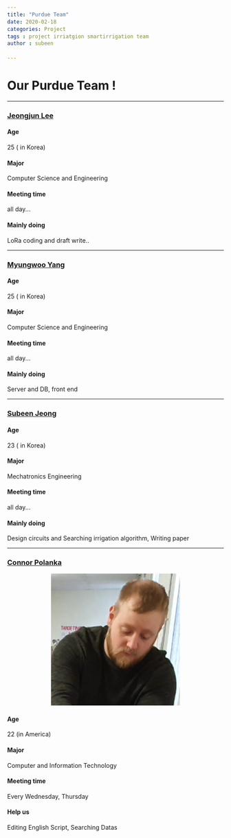 ```yaml
---
title: "Purdue Team"
date: 2020-02-18
categories: Project
tags : project irriatgion smartirrigation team
author : subeen

---
```


# Our Purdue Team !

<hr>

### <u>Jeongjun Lee</u>


#### Age

25 ( in Korea)

#### Major

Computer Science and Engineering

#### Meeting time

all day...

#### Mainly doing 

LoRa coding and draft write..

<hr>

### <u>Myungwoo Yang</u>

#### Age

25 ( in Korea)

#### Major

Computer Science and Engineering

#### Meeting time

all day...

#### Mainly doing 

Server and DB, front end

<hr>

### <u>Subeen Jeong</u>

#### Age

23 ( in Korea)

#### Major

Mechatronics Engineering

#### Meeting time

all day...

#### Mainly doing 

Design circuits and Searching irrigation algorithm, Writing paper

<hr>

### <u>Connor Polanka</u>

<p align="center">
<img src="https://github.com/purdueblog/purdueblog.github.io/blob/master/assets/images/connor.png?raw=true" width="300"></p>

#### Age

22 (in America)

#### Major

Computer and Information Technology

#### Meeting time

Every Wednesday, Thursday

#### Help us

Editing English Script, Searching Datas